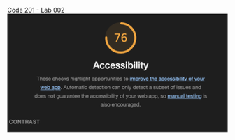 Code 201 - Lab 002
![Accessibility Score Image](./project-directory/img/Screenshot%202024-02-20%20at%2018.20.12.png)
